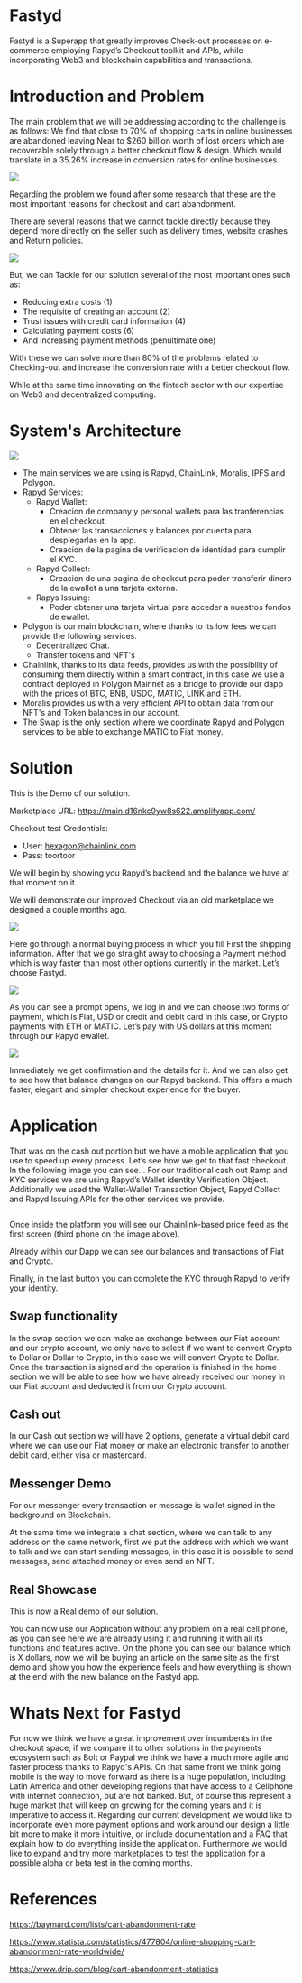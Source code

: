 # Fastyd
Fastyd is a Superapp that greatly improves Check-out processes on e-commerce employing Rapyd’s Checkout toolkit and APIs, while incorporating Web3 and blockchain capabilities and transactions.


# Introduction and Problem

The main problem that we will be addressing according to the challenge is as follows:
We find that close to 70% of shopping carts in online businesses are abandoned leaving 
Near to $260 billion worth of lost orders which are recoverable solely through a better checkout flow & design. Which would translate in a 35.26% increase in conversion rates for online businesses.

<img src="https://i.ibb.co/KLyGqDb/shopincartab.png">

Regarding the problem we found after some research that these are the most important reasons for checkout and cart abandonment.

There are several reasons that we cannot tackle directly because they depend more directly on the seller such as delivery times, website crashes and Return policies. 

<img src="https://baymard.com/_next/image?url=%2F_next%2Fstatic%2Fmedia%2Fcart-abandonment-stats.95d62027.jpeg&w=3840&q=75">

But, we can Tackle for our solution several of the most important ones such as: 

- Reducing extra costs (1)
- The requisite of creating an account (2)
- Trust issues with credit card information (4)
- Calculating payment costs (6)
- And increasing payment methods (penultimate one)

With these we can solve more than 80% of the problems related to Checking-out and increase the conversion rate with a better checkout flow.


While at the same time innovating on the fintech sector with our expertise on Web3 and decentralized computing. 

# System's Architecture

<img src="https://i.ibb.co/vmf1MfK/scheme-drawio-4.png">

- The main services we are using is Rapyd, ChainLink, Moralis, IPFS and Polygon.
- Rapyd Services:
  - Rapyd Wallet: 
    - Creacion de company y personal wallets para las tranferencias en el checkout.
    - Obtener las transacciones y balances por cuenta para desplegarlas en la app.
    - Creacion de la pagina de verificacion de identidad para cumplir el KYC.
  - Rapyd Collect:
    - Creacion de una pagina de checkout para poder transferir dinero de la ewallet a una tarjeta externa.
  - Rapys Issuing:
    - Poder obtener una tarjeta virtual para acceder a nuestros fondos de ewallet.
- Polygon is our main blockchain, where thanks to its low fees we can provide the following services.
  - Decentralized Chat.
  - Transfer tokens and NFT's
 - Chainlink, thanks to its data feeds, provides us with the possibility of consuming them directly within a smart contract, in this case we use a contract deployed in Polygon Mainnet as a bridge to provide our dapp with the prices of BTC, BNB, USDC, MATIC, LINK and ETH.
- Moralis provides us with a very efficient API to obtain data from our NFT's and Token balances in our account.
- The Swap is the only section where we coordinate Rapyd and Polygon services to be able to exchange MATIC to Fiat money.

# Solution

This is the Demo of our solution.

Marketplace URL: https://main.d16nkc9yw8s622.amplifyapp.com/

Checkout test Credentials:
- User: hexagon@chainlink.com
- Pass: toortoor

We will begin by showing you Rapyd’s backend and the balance we have at that moment on it.

We will demonstrate our improved Checkout via an old marketplace we designed a couple months ago.

<img src="https://i.ibb.co/wg33ScF/image.png">

Here go through a  normal buying process in which you fill First the shipping information. After that we go straight away to choosing a Payment method which is way faster than most other options currently in the market. Let’s choose Fastyd. 

<img src="https://i.ibb.co/tB0Mzg3/image.png">

As you can see a prompt opens, we log in and we can choose two forms of payment, which is Fiat, USD or credit and debit card in this case, or Crypto payments with ETH or MATIC. Let’s pay with US dollars at this moment through our Rapyd ewallet. 

<img src="https://i.ibb.co/Jjxd9ZX/image.png">

Immediately we get confirmation and the details for it. And we can also get to see how that balance changes on our Rapyd backend. This offers a much faster, elegant and simpler checkout experience for the buyer.


# Application


That was on the cash out portion but we have a mobile application that you use to speed up every process. Let’s see how we get to that fast checkout. 
In the following image you can see...
For our traditional cash out Ramp and KYC services we are using Rapyd’s Wallet identity Verification Object. Additionally we used the Wallet-Wallet Transaction Object, Rapyd Collect and Rapyd Issuing APIs for the other services we provide.

<img src="">

Once inside the platform you will see our Chainlink-based price feed as the first screen (third phone on the image above).

Already within our Dapp we can see our balances and transactions of Fiat and Crypto.

Finally, in the last button you can complete the KYC through Rapyd  to verify your identity.


## Swap functionality

In the swap section we can make an exchange between our Fiat account and our crypto account, we only have to select if we want to convert Crypto to Dollar or Dollar to Crypto, in this case we will convert Crypto to Dollar. Once the transaction is signed and the operation is finished in the home section we will be able to see how we have already received our money in our Fiat account and deducted it from our Crypto account.


## Cash out

In our Cash out section we will have 2 options, generate a virtual debit card where we can use our Fiat money or make an electronic transfer to another debit card, either visa or mastercard.


## Messenger Demo

For our messenger every transaction or message is wallet signed in the background on Blockchain.

At the same time we integrate a chat section, where we can talk to any address on the same network, first we put the address with which we want to talk and we can start sending messages, in this case it is possible to send messages, send attached money or even send an NFT.

## Real Showcase

This is now a Real demo of our solution.

You can now use our Application without any problem on a real cell phone, as you can see here we are already using it and running it with all its functions and features active. On the phone you can see our balance which is X dollars, now we will be buying an article on the same site as the first demo and show you how the experience feels and how everything is shown at the end with the new balance on the Fastyd app. 


# Whats Next for Fastyd

For now we think we have a great improvement over incumbents in the checkout space, if we compare it to other solutions in the payments ecosystem such as Bolt or Paypal we think we have a much more agile and faster process thanks to Rapyd's APIs. On that same front we think going mobile is the way to move forward as there is a huge population, including Latin America and other developing regions that have access to a Cellphone with internet connection, but are not banked. But, of course this represent a huge market that will keep on growing for the coming years and it is imperative to access it. Regarding our current development we would like to incorporate even more payment options and work around our design a little bit more to make it more intuitive, or include documentation and a FAQ that explain how to do everything inside the application. Furthermore we would like to expand and try more marketplaces to test the application for a possible alpha or beta test in the coming months.


# References

https://baymard.com/lists/cart-abandonment-rate

https://www.statista.com/statistics/477804/online-shopping-cart-abandonment-rate-worldwide/

https://www.drip.com/blog/cart-abandonment-statistics





